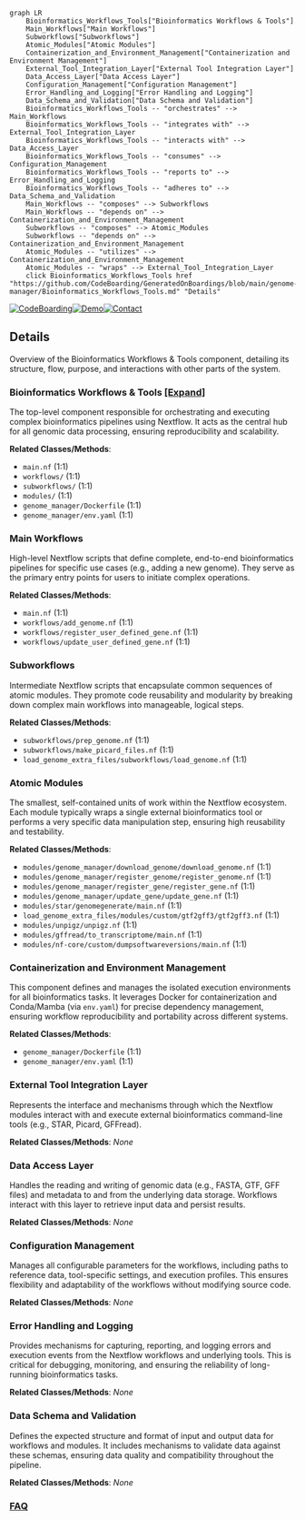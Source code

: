 ```mermaid
graph LR
    Bioinformatics_Workflows_Tools["Bioinformatics Workflows & Tools"]
    Main_Workflows["Main Workflows"]
    Subworkflows["Subworkflows"]
    Atomic_Modules["Atomic Modules"]
    Containerization_and_Environment_Management["Containerization and Environment Management"]
    External_Tool_Integration_Layer["External Tool Integration Layer"]
    Data_Access_Layer["Data Access Layer"]
    Configuration_Management["Configuration Management"]
    Error_Handling_and_Logging["Error Handling and Logging"]
    Data_Schema_and_Validation["Data Schema and Validation"]
    Bioinformatics_Workflows_Tools -- "orchestrates" --> Main_Workflows
    Bioinformatics_Workflows_Tools -- "integrates with" --> External_Tool_Integration_Layer
    Bioinformatics_Workflows_Tools -- "interacts with" --> Data_Access_Layer
    Bioinformatics_Workflows_Tools -- "consumes" --> Configuration_Management
    Bioinformatics_Workflows_Tools -- "reports to" --> Error_Handling_and_Logging
    Bioinformatics_Workflows_Tools -- "adheres to" --> Data_Schema_and_Validation
    Main_Workflows -- "composes" --> Subworkflows
    Main_Workflows -- "depends on" --> Containerization_and_Environment_Management
    Subworkflows -- "composes" --> Atomic_Modules
    Subworkflows -- "depends on" --> Containerization_and_Environment_Management
    Atomic_Modules -- "utilizes" --> Containerization_and_Environment_Management
    Atomic_Modules -- "wraps" --> External_Tool_Integration_Layer
    click Bioinformatics_Workflows_Tools href "https://github.com/CodeBoarding/GeneratedOnBoardings/blob/main/genome-manager/Bioinformatics_Workflows_Tools.md" "Details"
```

[![CodeBoarding](https://img.shields.io/badge/Generated%20by-CodeBoarding-9cf?style=flat-square)](https://github.com/CodeBoarding/CodeBoarding)[![Demo](https://img.shields.io/badge/Try%20our-Demo-blue?style=flat-square)](https://www.codeboarding.org/demo)[![Contact](https://img.shields.io/badge/Contact%20us%20-%20contact@codeboarding.org-lightgrey?style=flat-square)](mailto:contact@codeboarding.org)

## Details

Overview of the Bioinformatics Workflows & Tools component, detailing its structure, flow, purpose, and interactions with other parts of the system.

### Bioinformatics Workflows & Tools [[Expand]](./Bioinformatics_Workflows_Tools.md)
The top-level component responsible for orchestrating and executing complex bioinformatics pipelines using Nextflow. It acts as the central hub for all genomic data processing, ensuring reproducibility and scalability.


**Related Classes/Methods**:

- `main.nf` (1:1)
- `workflows/` (1:1)
- `subworkflows/` (1:1)
- `modules/` (1:1)
- `genome_manager/Dockerfile` (1:1)
- `genome_manager/env.yaml` (1:1)


### Main Workflows
High-level Nextflow scripts that define complete, end-to-end bioinformatics pipelines for specific use cases (e.g., adding a new genome). They serve as the primary entry points for users to initiate complex operations.


**Related Classes/Methods**:

- `main.nf` (1:1)
- `workflows/add_genome.nf` (1:1)
- `workflows/register_user_defined_gene.nf` (1:1)
- `workflows/update_user_defined_gene.nf` (1:1)


### Subworkflows
Intermediate Nextflow scripts that encapsulate common sequences of atomic modules. They promote code reusability and modularity by breaking down complex main workflows into manageable, logical steps.


**Related Classes/Methods**:

- `subworkflows/prep_genome.nf` (1:1)
- `subworkflows/make_picard_files.nf` (1:1)
- `load_genome_extra_files/subworkflows/load_genome.nf` (1:1)


### Atomic Modules
The smallest, self-contained units of work within the Nextflow ecosystem. Each module typically wraps a single external bioinformatics tool or performs a very specific data manipulation step, ensuring high reusability and testability.


**Related Classes/Methods**:

- `modules/genome_manager/download_genome/download_genome.nf` (1:1)
- `modules/genome_manager/register_genome/register_genome.nf` (1:1)
- `modules/genome_manager/register_gene/register_gene.nf` (1:1)
- `modules/genome_manager/update_gene/update_gene.nf` (1:1)
- `modules/star/genomegenerate/main.nf` (1:1)
- `load_genome_extra_files/modules/custom/gtf2gff3/gtf2gff3.nf` (1:1)
- `modules/unpigz/unpigz.nf` (1:1)
- `modules/gffread/to_transcriptome/main.nf` (1:1)
- `modules/nf-core/custom/dumpsoftwareversions/main.nf` (1:1)


### Containerization and Environment Management
This component defines and manages the isolated execution environments for all bioinformatics tasks. It leverages Docker for containerization and Conda/Mamba (via `env.yaml`) for precise dependency management, ensuring workflow reproducibility and portability across different systems.


**Related Classes/Methods**:

- `genome_manager/Dockerfile` (1:1)
- `genome_manager/env.yaml` (1:1)


### External Tool Integration Layer
Represents the interface and mechanisms through which the Nextflow modules interact with and execute external bioinformatics command-line tools (e.g., STAR, Picard, GFFread).


**Related Classes/Methods**: _None_

### Data Access Layer
Handles the reading and writing of genomic data (e.g., FASTA, GTF, GFF files) and metadata to and from the underlying data storage. Workflows interact with this layer to retrieve input data and persist results.


**Related Classes/Methods**: _None_

### Configuration Management
Manages all configurable parameters for the workflows, including paths to reference data, tool-specific settings, and execution profiles. This ensures flexibility and adaptability of the workflows without modifying source code.


**Related Classes/Methods**: _None_

### Error Handling and Logging
Provides mechanisms for capturing, reporting, and logging errors and execution events from the Nextflow workflows and underlying tools. This is critical for debugging, monitoring, and ensuring the reliability of long-running bioinformatics tasks.


**Related Classes/Methods**: _None_

### Data Schema and Validation
Defines the expected structure and format of input and output data for workflows and modules. It includes mechanisms to validate data against these schemas, ensuring data quality and compatibility throughout the pipeline.


**Related Classes/Methods**: _None_



### [FAQ](https://github.com/CodeBoarding/GeneratedOnBoardings/tree/main?tab=readme-ov-file#faq)